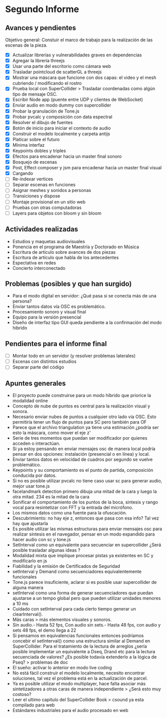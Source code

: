 # Segundo Informe

## Avances y pendientes

Objetivo general: Constuir el marco de trabajo para la realización de las escenas de la pieza. 

- [x] Actualizar librerías y vulnerabilidades graves en dependencias
- [x] Agregar la librería threejs
- [x] Usar una parte del escritorio como cámara web
- [x] Trasladar pointcloud de scatterGL a threejs
- [x] Mostrar una máscara que funcione con dos capas: el video y el mesh cubriendo / modificando el rostro 
- [x] Prueba local con SuperCollider > Trasladar coordenadas como algún tipo de mensaje OSC.
- [x] Escribir Node app (puente entre UDP y clientes de WebSocket)
- [x] Enviar audio en modo dummy con supercollider
- [x] Probar la granulación de Tone.js
- [x] Probar pvcalc y composición con data espectral 
- [x] Resolver el dibujo de fuentes
- [x] Botón de inicio para iniciar el contexto de audio
- [x] Construir el modelo localmente y carpeta antijs
- [x] Platicar sobre el futuro
- [x] Mínima interfaz 
- [x] Keypoints dobles y triples
- [x] Efectos para encadenar hacia un master final sonoro
- [x] Bosquejo de escenas
- [x] Post, Effect composer y jsm para encadenar hacia un master final visual
- [x] Cargando
- [ ] Re-indexar vertices 
- [ ] Separar escenas en funciones 
- [ ] Asignar meshes y sonidos a personas
- [ ] Transiciones y dispose 
- [ ] Montaje provisional en un sitio web
- [ ] Pruebas con otras computadoras
- [ ] Layers para objetos con bloom y sin bloom 

## Actividades realizadas

- Estudios y maquetas audiovisuales 
- Ponencia en el programa de Maestría y Doctorado en Música
- Escritura de artículo sobre avances de dos piezas
- Escritura de artículo que habla de los antecedentes
- Espectativa en redes
- Concierto interconectado

## Problemas (posibles y que han surgido) 

- Para el modo digital en servidor: ¿Qué pasa si se conecta más de una persona? 
- Enviar tantos datos vía OSC es problemático.
- Procesamiento sonoro y visual final
- Equipo para la versión presencial
- Diseño de interfaz tipo GUI queda pendiente a la confirmación del modo híbrido

## Pendientes para el informe final

- [ ] Montar todo en un servidor (y resolver problemas laterales) 
- [ ] Escenas con distintos estudios 
- [ ] Separar parte del código

## Apuntes generales

- El proyecto puede construirse para un modo híbrido que priorice la modalidad online 
- Concepto de nube de puntos es central para la realización visual y sonora.
- Necesario enviar nubes de puntos a cualquier otro lado vía OSC. Esto permitiría tener un flujo de puntos para SC pero también para OF
- Parece que el archivo triangulation ya tiene una estimación ¿podría ser esto la máscara, como mover el eje z'
- Serie de tres momentos que puedan ser modificador por quienes acceden o interactúan.
- Si ya estoy pensando en enviar mensajes osc de manera local podría pensar en dos opciones: instalación (presencial o en línea) y local.
- Enviar tantos datos en velocidad de cuadros por segundo se vuelve problemático.
- Keypoints y su comportamiento es el punto de partida, composición conducida por datos.
- Si no es posible utilizar pvcalc no tiene caso usar sc para generar audio, mejor usar tone.js
- facelandmark detection primero dibuja una mitad de la cara y luego la otra mitad. 234 es la mitad de la cara
- Sonificar el comportamiento de los puntos de la boca, sintesis y rango vocal para resintetizar con FFT y la entrada del micrófono.
- Los mismos datos como una fuente para la ofuscación.
- Descubrimiento: no hay eje z, entonces que pasa con esa info? Tal vez hay que ajustarla
- Es posible utilizar las mismas estructuras para enviar mensajes osc para realizar síntesis en el navegador, pensar en un modo expandido para hacer audio con sc y tone.js
- SetInterval como un equivalente para secuenciar en supercollider ¿Será posible trasladar algunas ideas ?
- Modalidad mixta que implique procesar pistas ya existentes en SC y modificarlo en js
- Fiabilidad y la emisión de Certificados de Seguridad
- setInterval y Demand como secuenciadores equivalentemente funcionales
- Tone.js parece insuficiente, aclarar si es posible usar supercollider de alguna manera
- setInterval como una forma de generar secuenciadores que puedan ajustarse a un tempo global pero que pueden utilizar unidades menores a 10 ms
- Cuidado con setInterval para cada cierto tiempo generar un clearInterval().
- Más caras > más elementos visuales y sonoros.
- Sin audio.- Hasta 52 fps, Con audio sin sets.- Hasta 48 fps, con audio y sets 48 fps, el demo llega a 22
- Si pensamos en equivalencias funcionales entonces podríamos concebir el setInterval() como una estructura similar al Demand en SuperCollider. Para el tratamiento de la lectura de arreglos ¿sería posible implementar un equivalente a Dseq, Drand etc para la lectura secuenciada de valores? ¿Es posible todavía extenderlo a la lógica de Pseq? > problemas de doc
- El sueño: activar lo anterior en modo live coding
- No está fácil construir el modelo localmente, necesito encontrar soluciones, tal vez el problema está en la actualización de parcel.
- Ya es posible utilizar el modo multiplayer, hace falta asociar más sintetizadores a otras caras de manera independiente > ¿Será esto muy costoso?
- Leer el ultimo capitulo del SuperCollider Book > csound ya esta compilado para web
- Estándares industriales para el audio procesado en web 